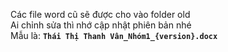 Các file word cũ sẽ được cho vào folder old</br>
Ai chỉnh sửa thì nhớ cập nhật phiên bản nhé</br>
Mẫu là: **`Thái Thị Thanh Vân_Nhóm1_{version}.docx`**